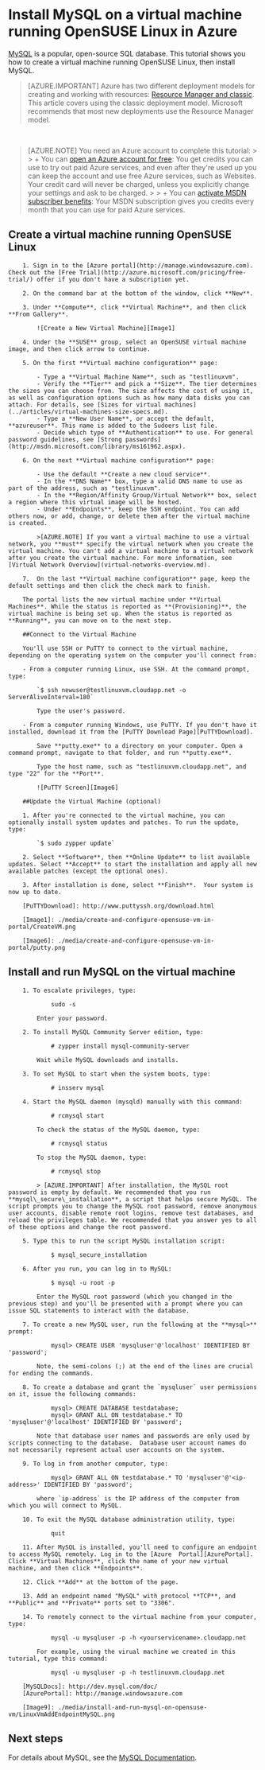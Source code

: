 <properties
	pageTitle="Install MySQL on a OpenSUSE Linux VM in Microsoft Azure"
	description="Learn to install MySQL on a virtual machine in Azure."
	services="virtual-machines"
	documentationCenter=""
	authors="cynthn"
	manager="timlt"
	editor=""
	tags="azure-service-management"/>

<tags
	ms.service="virtual-machines"
	ms.workload="infrastructure-services"
	ms.tgt_pltfrm="vm-linux"
	ms.devlang="na"
	ms.topic="article"
	ms.date="08/31/2015"
	ms.author="cynthn"/>

# Install MySQL on a virtual machine running OpenSUSE Linux in Azure

[MySQL][MySQL] is a popular, open-source SQL database. This tutorial shows you how to create a virtual machine running OpenSUSE Linux, then install MySQL.

> [AZURE.IMPORTANT] Azure has two different deployment models for creating and working with resources:  [Resource Manager and classic](../resource-manager-deployment-model.md).  This article covers using the classic deployment model. Microsoft recommends that most new deployments use the Resource Manager model.


<br>


> [AZURE.NOTE] <a name="note"></a>You need an Azure account to complete this tutorial:
		  >
		  > + You can [open an Azure account for free](/pricing/free-trial/?WT.mc_id=A261C142F): You get credits you can use to try out paid Azure services, and even after they're used up you can keep the account and use free Azure services, such as Websites. Your credit card will never be charged, unless you explicitly change your settings and ask to be charged.
		  >
		  > + You can [activate MSDN subscriber benefits](/pricing/member-offers/msdn-benefits-details/?WT.mc_id=A261C142F): Your MSDN subscription gives you credits every month that you can use for paid Azure services.
		

## Create a virtual machine running OpenSUSE Linux

<properties writer="kathydav" editor="tysonn" manager="timlt" />
		
		1. Sign in to the [Azure portal](http://manage.windowsazure.com). Check out the [Free Trial](http://azure.microsoft.com/pricing/free-trial/) offer if you don't have a subscription yet.
		
		2. On the command bar at the bottom of the window, click **New**.
		
		3. Under **Compute**, click **Virtual Machine**, and then click **From Gallery**.
		
			![Create a New Virtual Machine][Image1]
		
		4. Under the **SUSE** group, select an OpenSUSE virtual machine image, and then click arrow to continue.
		
		5. On the first **Virtual machine configuration** page:
		
			- Type a **Virtual Machine Name**, such as "testlinuxvm".
			- Verify the **Tier** and pick a **Size**. The tier determines the sizes you can choose from. The size affects the cost of using it, as well as configuration options such as how many data disks you can attach. For details, see [Sizes for virtual machines](../articles/virtual-machines-size-specs.md).
			- Type a **New User Name**, or accept the default, **azureuser**. This name is added to the Sudoers list file.
			- Decide which type of **Authentication** to use. For general password guidelines, see [Strong passwords](http://msdn.microsoft.com/library/ms161962.aspx).
		
		6. On the next **Virtual machine configuration** page:
		
			- Use the default **Create a new cloud service**.
			- In the **DNS Name** box, type a valid DNS name to use as part of the address, such as "testlinuxvm".
			- In the **Region/Affinity Group/Virtual Network** box, select a region where this virtual image will be hosted.
			- Under **Endpoints**, keep the SSH endpoint. You can add others now, or add, change, or delete them after the virtual machine is created.
		
			>[AZURE.NOTE] If you want a virtual machine to use a virtual network, you **must** specify the virtual network when you create the virtual machine. You can't add a virtual machine to a virtual network after you create the virtual machine. For more information, see [Virtual Network Overview](virtual-networks-overview.md).
		
		7.	On the last **Virtual machine configuration** page, keep the default settings and then click the check mark to finish.
		
		The portal lists the new virtual machine under **Virtual Machines**. While the status is reported as **(Provisioning)**, the virtual machine is being set up. When the status is reported as **Running**, you can move on to the next step.
		
		##Connect to the Virtual Machine
		
		You'll use SSH or PuTTY to connect to the virtual machine, depending on the operating system on the computer you'll connect from:
		
		- From a computer running Linux, use SSH. At the command prompt, type:
		
			`$ ssh newuser@testlinuxvm.cloudapp.net -o ServerAliveInterval=180`
		
			Type the user's password.
		
		- From a computer running Windows, use PuTTY. If you don't have it installed, download it from the [PuTTY Download Page][PuTTYDownload].
		
			Save **putty.exe** to a directory on your computer. Open a command prompt, navigate to that folder, and run **putty.exe**.
		
			Type the host name, such as "testlinuxvm.cloudapp.net", and type "22" for the **Port**.
		
			![PuTTY Screen][Image6]  
		
		##Update the Virtual Machine (optional)
		
		1. After you're connected to the virtual machine, you can optionally install system updates and patches. To run the update, type:
		
			`$ sudo zypper update`
		
		2. Select **Software**, then **Online Update** to list available updates. Select **Accept** to start the installation and apply all new available patches (except the optional ones).
		
		3. After installation is done, select **Finish**.  Your system is now up to date.
		
		[PuTTYDownload]: http://www.puttyssh.org/download.html
		
		[Image1]: ./media/create-and-configure-opensuse-vm-in-portal/CreateVM.png
		
		[Image6]: ./media/create-and-configure-opensuse-vm-in-portal/putty.png
		

## Install and run MySQL on the virtual machine


		1. To escalate privileges, type:
		
				sudo -s
		
			Enter your password.
		
		2. To install MySQL Community Server edition, type:
		
				# zypper install mysql-community-server
		
			Wait while MySQL downloads and installs.
		
		3. To set MySQL to start when the system boots, type:
		
				# insserv mysql
		
		4. Start the MySQL daemon (mysqld) manually with this command:
		
				# rcmysql start
		
			To check the status of the MySQL daemon, type:
		
				# rcmysql status
		
			To stop the MySQL daemon, type:
		
				# rcmysql stop
		
			> [AZURE.IMPORTANT] After installation, the MySQL root password is empty by default. We recommended that you run **mysql\_secure\_installation**, a script that helps secure MySQL. The script prompts you to change the MySQL root password, remove anonymous user accounts, disable remote root logins, remove test databases, and reload the privileges table. We recommended that you answer yes to all of these options and change the root password.
		
		5. Type this to run the script MySQL installation script:
		
				$ mysql_secure_installation
		
		6. After you run, you can log in to MySQL:
		
				$ mysql -u root -p
		
			Enter the MySQL root password (which you changed in the previous step) and you'll be presented with a prompt where you can issue SQL statements to interact with the database.
		
		7. To create a new MySQL user, run the following at the **mysql>** prompt:
		
				mysql> CREATE USER 'mysqluser'@'localhost' IDENTIFIED BY 'password';
		
			Note, the semi-colons (;) at the end of the lines are crucial for ending the commands.
		
		8. To create a database and grant the `mysqluser` user permissions on it, issue the following commands:
		
				mysql> CREATE DATABASE testdatabase;
				mysql> GRANT ALL ON testdatabase.* TO 'mysqluser'@'localhost' IDENTIFIED BY 'password';
		
			Note that database user names and passwords are only used by scripts connecting to the database.  Database user account names do not necessarily represent actual user accounts on the system.
		
		9. To log in from another computer, type:
		
				mysql> GRANT ALL ON testdatabase.* TO 'mysqluser'@'<ip-address>' IDENTIFIED BY 'password';
		
			where `ip-address` is the IP address of the computer from which you will connect to MySQL.
		
		10. To exit the MySQL database administration utility, type:
		
				quit
		
		11. After MySQL is installed, you'll need to configure an endpoint to access MySQL remotely. Log in to the [Azure  Portal][AzurePortal]. Click **Virtual Machines**, click the name of your new virtual machine, and then click **Endpoints**.
		
		12. Click **Add** at the bottom of the page.
		
		13. Add an endpoint named "MySQL" with protocol **TCP**, and **Public** and **Private** ports set to "3306".
		
		14. To remotely connect to the virtual machine from your computer, type:
		
				mysql -u mysqluser -p -h <yourservicename>.cloudapp.net
		
			For example, using the virual machine we created in this tutorial, type this command:
		
				mysql -u mysqluser -p -h testlinuxvm.cloudapp.net
		
		[MySQLDocs]: http://dev.mysql.com/doc/
		[AzurePortal]: http://manage.windowsazure.com
		
		[Image9]: ./media/install-and-run-mysql-on-opensuse-vm/LinuxVmAddEndpointMySQL.png
		

## Next steps
For details about MySQL, see the [MySQL Documentation][MySQLDocs].

[MySQLDocs]: http://dev.mysql.com/doc/index-topic.html
[MySQL]: http://www.mysql.com

